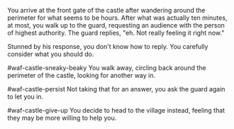 You arrive at the front gate of the castle after wandering around the perimeter for what seems to be hours. After what was actually ten minutes, at most, you walk up to the guard, requesting an audience with the person of highest authority. The guard replies, "eh. Not really feeling it right now."

Stunned by his response, you don't know how to reply. You carefully consider what you should do.

#waf-castle-sneaky-beaky
You walk away, circling back around the perimeter of the castle, looking for another way in.

#waf-castle-persist
Not taking that for an answer, you ask the guard again to let you in.

#waf-castle-give-up
You decide to head to the village instead, feeling that they may be more willing to help you.
